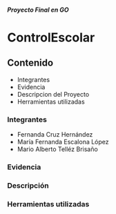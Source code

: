 ##### Proyecto Final en GO
# ControlEscolar

<!---
Primero va el objetivo:
-->

<!---Indice: Objetivo, Evidencia o demostración (link a el proyecto ya en internet), Qué construimos, Tecnologías, Requisitos -->
## Contenido
+ Integrantes
+ Evidencia
+ Descripcion del Proyecto
+ Herramientas utilizadas

### Integrantes
- Fernanda Cruz Hernández
- María Fernanda Escalona López
- Mario Alberto Telléz Brisaño

<!-- Evidencia, capturas de pantalla, el link al proyecto. -->
### Evidencia

<!-- Descripción del proyecto, cómo se contruyó. -->
### Descripción

<!--  Listan las herramientas: ej (HTML, CSS, JS, Bootstrap, Typewriter JS) -->
### Herramientas utilizadas

<!--  Pasos para instalar su proyecto y correrlo o puedes agregar los créditos del proyecto. -->

